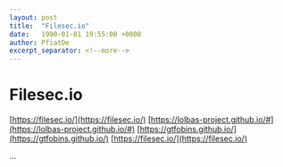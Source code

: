 ```yaml
---
layout: post
title:  "Filesec.io"
date:   1990-01-01 19:55:00 +0000
author: PfiatDe
excerpt_separator: <!--more-->
---
```


# Filesec.io
[https://filesec.io/](https://filesec.io/)
[https://lolbas-project.github.io/#](https://lolbas-project.github.io/#)
[https://gtfobins.github.io/](https://gtfobins.github.io/)
[https://filesec.io/](https://filesec.io/)

...
<!--more-->
